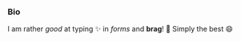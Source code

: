 ### Bio

I am rather *good* at typing :sparkles: in *_forms_* and __brag__! :tada: Simply the best :smile:
